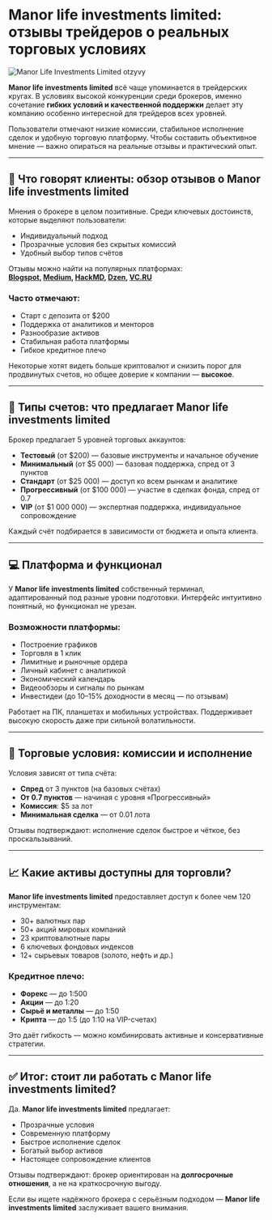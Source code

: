 # Manor life investments limited: отзывы трейдеров о реальных торговых условиях
![Manor Life Investments Limited otzyvy](https://github.com/user-attachments/assets/ecd6aaa4-ff95-4203-bb83-bbea8f298be8)

**Manor life investments limited** всё чаще упоминается в трейдерских кругах. В условиях высокой конкуренции среди брокеров, именно сочетание **гибких условий и качественной поддержки** делает эту компанию особенно интересной для трейдеров всех уровней.

Пользователи отмечают низкие комиссии, стабильное исполнение сделок и удобную торговую платформу. Чтобы составить объективное мнение — важно опираться на реальные отзывы и практический опыт.

---

## 💬 Что говорят клиенты: обзор отзывов о Manor life investments limited

Мнения о брокере в целом позитивные. Среди ключевых достоинств, которые выделяют пользователи:

- Индивидуальный подход  
- Прозрачные условия без скрытых комиссий  
- Удобный выбор типов счётов

Отзывы можно найти на популярных платформах:  
**[Blogspot](https://manorlifeinvestmentslimited.blogspot.com/2025/04/manor-life-investments-limited.html), [Medium](https://medium.com/@Manorlifeinvestmentslimited/manor-life-investments-limited-%D0%BE%D1%82%D0%B7%D1%8B%D0%B2%D1%8B-%D0%BD%D0%B0%D1%81%D0%BA%D0%BE%D0%BB%D1%8C%D0%BA%D0%BE-%D1%8D%D1%84%D1%84%D0%B5%D0%BA%D1%82%D0%B8%D0%B2%D0%BD%D1%8B-%D1%81%D0%B8%D0%B3%D0%BD%D0%B0%D0%BB%D1%8B-69b92f17e615), [HackMD](https://hackmd.io/@Manorlifeinvestmentslimited/Hyt8jYLA1g), [Dzen](https://dzen.ru/a/Z_kO5fj_J1W8USJD), [VC.RU](https://vc.ru/u/4799100-olga-pahomova/1920675-investicii-s-chego-nachat-put-k-finansovoi-svobode)**

### Часто отмечают:

- Старт с депозита от $200  
- Поддержка от аналитиков и менторов  
- Разнообразие активов  
- Стабильная работа платформы  
- Гибкое кредитное плечо

Некоторые хотят видеть больше криптовалют и снизить порог для продвинутых счетов, но общее доверие к компании — **высокое**.

---

## 💼 Типы счетов: что предлагает Manor life investments limited

Брокер предлагает 5 уровней торговых аккаунтов:

- **Тестовый** (от $200) — базовые инструменты и начальное обучение  
- **Минимальный** (от $5 000) — базовая поддержка, спред от 3 пунктов  
- **Стандарт** (от $25 000) — доступ ко всем рынкам и аналитике  
- **Прогрессивный** (от $100 000) — участие в сделках фонда, спред от 0.7  
- **VIP** (от $1 000 000) — экспертная поддержка, индивидуальное сопровождение

Каждый счёт подбирается в зависимости от бюджета и опыта клиента.

---

## 💻 Платформа и функционал


У **Manor life investments limited** собственный терминал, адаптированный под разные уровни подготовки. Интерфейс интуитивно понятный, но функционал не урезан.

### Возможности платформы:

- Построение графиков  
- Торговля в 1 клик  
- Лимитные и рыночные ордера  
- Личный кабинет с аналитикой  
- Экономический календарь  
- Видеообзоры и сигналы по рынкам  
- Инвестидеи (до 10–15% доходности в месяц — по отзывам)

Работает на ПК, планшетах и мобильных устройствах. Поддерживает высокую скорость даже при сильной волатильности.

---

## 💸 Торговые условия: комиссии и исполнение

Условия зависят от типа счёта:

- **Спред** от 3 пунктов (на базовых счётах)  
- **От 0.7 пунктов** — начиная с уровня «Прогрессивный»  
- **Комиссия**: $5 за лот  
- **Минимальная сделка** — от 0.01 лота

Отзывы подтверждают: исполнение сделок быстрое и чёткое, без проскальзываний.

---

## 📈 Какие активы доступны для торговли?

**Manor life investments limited** предоставляет доступ к более чем 120 инструментам:

- 30+ валютных пар  
- 50+ акций мировых компаний  
- 23 криптовалютные пары  
- 6 ключевых фондовых индексов  
- 12+ сырьевых товаров (золото, нефть и др.)

### Кредитное плечо:

- **Форекс** — до 1:500  
- **Акции** — до 1:20  
- **Сырьё и металлы** — до 1:50  
- **Крипта** — до 1:5 (до 1:10 на VIP-счетах)

Это даёт гибкость — можно комбинировать активные и консервативные стратегии.

---

## ✅ Итог: стоит ли работать с Manor life investments limited?

Да. **Manor life investments limited** предлагает:

- Прозрачные условия  
- Современную платформу  
- Быстрое исполнение сделок  
- Богатый выбор активов  
- Настоящее сопровождение клиентов

Отзывы подтверждают: брокер ориентирован на **долгосрочные отношения**, а не на краткосрочную выгоду.

Если вы ищете надёжного брокера с серьёзным подходом — **Manor life investments limited** заслуживает вашего внимания.
